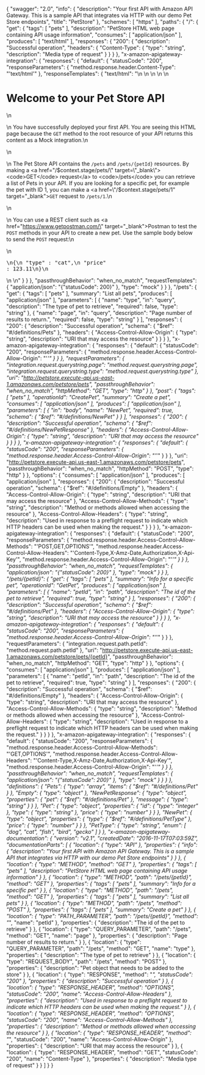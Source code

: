 {
    "swagger": "2.0",
    "info": {
      "description": "Your first API with Amazon API Gateway. This is a sample API that integrates via HTTP with our demo Pet Store endpoints",
      "title": "PetStore"
    },
    "schemes": [
      "https"
    ],
    "paths": {
      "/": {
        "get": {
          "tags": [
            "pets"
          ],
          "description": "PetStore HTML web page containing API usage information",
          "consumes": [
            "application/json"
          ],
          "produces": [
            "text/html"
          ],
          "responses": {
            "200": {
              "description": "Successful operation",
              "headers": {
                "Content-Type": {
                  "type": "string",
                  "description": "Media type of request"
                }
              }
            }
          },
          "x-amazon-apigateway-integration": {
            "responses": {
              "default": {
                "statusCode": "200",
                "responseParameters": {
                  "method.response.header.Content-Type": "'text/html'"
                },
                "responseTemplates": {
                  "text/html": "<html>\n    <head>\n        <style>\n        body {\n            color: #333;\n            font-family: Sans-serif;\n            max-width: 800px;\n            margin: auto;\n        }\n        </style>\n    </head>\n    <body>\n        <h1>Welcome to your Pet Store API</h1>\n        <p>\n            You have successfully deployed your first API. You are seeing this HTML page because the <code>GET</code> method to the root resource of your API returns this content as a Mock integration.\n        </p>\n        <p>\n            The Pet Store API contains the <code>/pets</code> and <code>/pets/{petId}</code> resources. By making a <a href=\"/$context.stage/pets/\" target=\"_blank\"><code>GET</code> request</a> to <code>/pets</code> you can retrieve a list of Pets in your API. If you are looking for a specific pet, for example the pet with ID 1, you can make a <a href=\"/$context.stage/pets/1\" target=\"_blank\"><code>GET</code> request</a> to <code>/pets/1</code>.\n        </p>\n        <p>\n            You can use a REST client such as <a href=\"https://www.getpostman.com/\" target=\"_blank\">Postman</a> to test the <code>POST</code> methods in your API to create a new pet. Use the sample body below to send the <code>POST</code> request:\n        </p>\n        <pre>\n{\n    \"type\" : \"cat\",\n    \"price\" : 123.11\n}\n        </pre>\n    </body>\n</html>"
                }
              }
            },
            "passthroughBehavior": "when_no_match",
            "requestTemplates": {
              "application/json": "{\"statusCode\": 200}"
            },
            "type": "mock"
          }
        }
      },
      "/pets": {
        "get": {
          "tags": [
            "pets"
          ],
          "summary": "List all pets",
          "produces": [
            "application/json"
          ],
          "parameters": [
            {
              "name": "type",
              "in": "query",
              "description": "The type of pet to retrieve",
              "required": false,
              "type": "string"
            },
            {
              "name": "page",
              "in": "query",
              "description": "Page number of results to return.",
              "required": false,
              "type": "string"
            }
          ],
          "responses": {
            "200": {
              "description": "Successful operation",
              "schema": {
                "$ref": "#/definitions/Pets"
              },
              "headers": {
                "Access-Control-Allow-Origin": {
                  "type": "string",
                  "description": "URI that may access the resource"
                }
              }
            }
          },
          "x-amazon-apigateway-integration": {
            "responses": {
              "default": {
                "statusCode": "200",
                "responseParameters": {
                  "method.response.header.Access-Control-Allow-Origin": "'*'"
                }
              }
            },
            "requestParameters": {
              "integration.request.querystring.page": "method.request.querystring.page",
              "integration.request.querystring.type": "method.request.querystring.type"
            },
            "uri": "http://petstore.execute-api.us-east-1.amazonaws.com/petstore/pets",
            "passthroughBehavior": "when_no_match",
            "httpMethod": "GET",
            "type": "http"
          }
        },
        "post": {
          "tags": [
            "pets"
          ],
          "operationId": "CreatePet",
          "summary": "Create a pet",
          "consumes": [
            "application/json"
          ],
          "produces": [
            "application/json"
          ],
          "parameters": [
            {
              "in": "body",
              "name": "NewPet",
              "required": true,
              "schema": {
                "$ref": "#/definitions/NewPet"
              }
            }
          ],
          "responses": {
            "200": {
              "description": "Successful operation",
              "schema": {
                "$ref": "#/definitions/NewPetResponse"
              },
              "headers": {
                "Access-Control-Allow-Origin": {
                  "type": "string",
                  "description": "URI that may access the resource"
                }
              }
            }
          },
          "x-amazon-apigateway-integration": {
            "responses": {
              "default": {
                "statusCode": "200",
                "responseParameters": {
                  "method.response.header.Access-Control-Allow-Origin": "'*'"
                }
              }
            },
            "uri": "http://petstore.execute-api.us-east-1.amazonaws.com/petstore/pets",
            "passthroughBehavior": "when_no_match",
            "httpMethod": "POST",
            "type": "http"
          }
        },
        "options": {
          "consumes": [
            "application/json"
          ],
          "produces": [
            "application/json"
          ],
          "responses": {
            "200": {
              "description": "Successful operation",
              "schema": {
                "$ref": "#/definitions/Empty"
              },
              "headers": {
                "Access-Control-Allow-Origin": {
                  "type": "string",
                  "description": "URI that may access the resource"
                },
                "Access-Control-Allow-Methods": {
                  "type": "string",
                  "description": "Method or methods allowed when accessing the resource"
                },
                "Access-Control-Allow-Headers": {
                  "type": "string",
                  "description": "Used in response to a preflight request to indicate which HTTP headers can be used when making the request."
                }
              }
            }
          },
          "x-amazon-apigateway-integration": {
            "responses": {
              "default": {
                "statusCode": "200",
                "responseParameters": {
                  "method.response.header.Access-Control-Allow-Methods": "'POST,GET,OPTIONS'",
                  "method.response.header.Access-Control-Allow-Headers": "'Content-Type,X-Amz-Date,Authorization,X-Api-Key'",
                  "method.response.header.Access-Control-Allow-Origin": "'*'"
                }
              }
            },
            "passthroughBehavior": "when_no_match",
            "requestTemplates": {
              "application/json": "{\"statusCode\": 200}"
            },
            "type": "mock"
          }
        }
      },
      "/pets/{petId}": {
        "get": {
          "tags": [
            "pets"
          ],
          "summary": "Info for a specific pet",
          "operationId": "GetPet",
          "produces": [
            "application/json"
          ],
          "parameters": [
            {
              "name": "petId",
              "in": "path",
              "description": "The id of the pet to retrieve",
              "required": true,
              "type": "string"
            }
          ],
          "responses": {
            "200": {
              "description": "Successful operation",
              "schema": {
                "$ref": "#/definitions/Pet"
              },
              "headers": {
                "Access-Control-Allow-Origin": {
                  "type": "string",
                  "description": "URI that may access the resource"
                }
              }
            }
          },
          "x-amazon-apigateway-integration": {
            "responses": {
              "default": {
                "statusCode": "200",
                "responseParameters": {
                  "method.response.header.Access-Control-Allow-Origin": "'*'"
                }
              }
            },
            "requestParameters": {
              "integration.request.path.petId": "method.request.path.petId"
            },
            "uri": "http://petstore.execute-api.us-east-1.amazonaws.com/petstore/pets/{petId}",
            "passthroughBehavior": "when_no_match",
            "httpMethod": "GET",
            "type": "http"
          }
        },
        "options": {
          "consumes": [
            "application/json"
          ],
          "produces": [
            "application/json"
          ],
          "parameters": [
            {
              "name": "petId",
              "in": "path",
              "description": "The id of the pet to retrieve",
              "required": true,
              "type": "string"
            }
          ],
          "responses": {
            "200": {
              "description": "Successful operation",
              "schema": {
                "$ref": "#/definitions/Empty"
              },
              "headers": {
                "Access-Control-Allow-Origin": {
                  "type": "string",
                  "description": "URI that may access the resource"
                },
                "Access-Control-Allow-Methods": {
                  "type": "string",
                  "description": "Method or methods allowed when accessing the resource"
                },
                "Access-Control-Allow-Headers": {
                  "type": "string",
                  "description": "Used in response to a preflight request to indicate which HTTP headers can be used when making the request."
                }
              }
            }
          },
          "x-amazon-apigateway-integration": {
            "responses": {
              "default": {
                "statusCode": "200",
                "responseParameters": {
                  "method.response.header.Access-Control-Allow-Methods": "'GET,OPTIONS'",
                  "method.response.header.Access-Control-Allow-Headers": "'Content-Type,X-Amz-Date,Authorization,X-Api-Key'",
                  "method.response.header.Access-Control-Allow-Origin": "'*'"
                }
              }
            },
            "passthroughBehavior": "when_no_match",
            "requestTemplates": {
              "application/json": "{\"statusCode\": 200}"
            },
            "type": "mock"
          }
        }
      }
    },
    "definitions": {
      "Pets": {
        "type": "array",
        "items": {
          "$ref": "#/definitions/Pet"
        }
      },
      "Empty": {
        "type": "object"
      },
      "NewPetResponse": {
        "type": "object",
        "properties": {
          "pet": {
            "$ref": "#/definitions/Pet"
          },
          "message": {
            "type": "string"
          }
        }
      },
      "Pet": {
        "type": "object",
        "properties": {
          "id": {
            "type": "integer"
          },
          "type": {
            "type": "string"
          },
          "price": {
            "type": "number"
          }
        }
      },
      "NewPet": {
        "type": "object",
        "properties": {
          "type": {
            "$ref": "#/definitions/PetType"
          },
          "price": {
            "type": "number"
          }
        }
      },
      "PetType": {
        "type": "string",
        "enum": [
          "dog",
          "cat",
          "fish",
          "bird",
          "gecko"
        ]
      }
    },
    "x-amazon-apigateway-documentation": {
      "version": "v2.1",
      "createdDate": "2016-11-17T07:03:59Z",
      "documentationParts": [
        {
          "location": {
            "type": "API"
          },
          "properties": {
            "info": {
              "description": "Your first API with Amazon API Gateway. This is a sample API that integrates via HTTP with our demo Pet Store endpoints"
            }
          }
        },
        {
          "location": {
            "type": "METHOD",
            "method": "GET"
          },
          "properties": {
            "tags": [
              "pets"
            ],
            "description": "PetStore HTML web page containing API usage information"
          }
        },
        {
          "location": {
            "type": "METHOD",
            "path": "/pets/{petId}",
            "method": "GET"
          },
          "properties": {
            "tags": [
              "pets"
            ],
            "summary": "Info for a specific pet"
          }
        },
        {
          "location": {
            "type": "METHOD",
            "path": "/pets",
            "method": "GET"
          },
          "properties": {
            "tags": [
              "pets"
            ],
            "summary": "List all pets"
          }
        },
        {
          "location": {
            "type": "METHOD",
            "path": "/pets",
            "method": "POST"
          },
          "properties": {
            "tags": [
              "pets"
            ],
            "summary": "Create a pet"
          }
        },
        {
          "location": {
            "type": "PATH_PARAMETER",
            "path": "/pets/{petId}",
            "method": "*",
            "name": "petId"
          },
          "properties": {
            "description": "The id of the pet to retrieve"
          }
        },
        {
          "location": {
            "type": "QUERY_PARAMETER",
            "path": "/pets",
            "method": "GET",
            "name": "page"
          },
          "properties": {
            "description": "Page number of results to return."
          }
        },
        {
          "location": {
            "type": "QUERY_PARAMETER",
            "path": "/pets",
            "method": "GET",
            "name": "type"
          },
          "properties": {
            "description": "The type of pet to retrieve"
          }
        },
        {
          "location": {
            "type": "REQUEST_BODY",
            "path": "/pets",
            "method": "POST"
          },
          "properties": {
            "description": "Pet object that needs to be added to the store"
          }
        },
        {
          "location": {
            "type": "RESPONSE",
            "method": "*",
            "statusCode": "200"
          },
          "properties": {
            "description": "Successful operation"
          }
        },
        {
          "location": {
            "type": "RESPONSE_HEADER",
            "method": "OPTIONS",
            "statusCode": "200",
            "name": "Access-Control-Allow-Headers"
          },
          "properties": {
            "description": "Used in response to a preflight request to indicate which HTTP headers can be used when making the request."
          }
        },
        {
          "location": {
            "type": "RESPONSE_HEADER",
            "method": "OPTIONS",
            "statusCode": "200",
            "name": "Access-Control-Allow-Methods"
          },
          "properties": {
            "description": "Method or methods allowed when accessing the resource"
          }
        },
        {
          "location": {
            "type": "RESPONSE_HEADER",
            "method": "*",
            "statusCode": "200",
            "name": "Access-Control-Allow-Origin"
          },
          "properties": {
            "description": "URI that may access the resource"
          }
        },
        {
          "location": {
            "type": "RESPONSE_HEADER",
            "method": "GET",
            "statusCode": "200",
            "name": "Content-Type"
          },
          "properties": {
            "description": "Media type of request"
          }
        }
      ]
    }
  }
  
